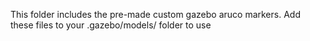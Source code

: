 This folder includes the pre-made custom gazebo aruco markers. Add these files to your .gazebo/models/ folder to use

